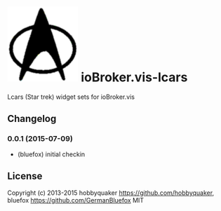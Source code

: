 ![Logo](admin/lcars.png)
ioBroker.vis-lcars
============

Lcars (Star trek) widget sets for ioBroker.vis

## Changelog

### 0.0.1 (2015-07-09)
- (bluefox) initial checkin

## License
 Copyright (c) 2013-2015 hobbyquaker https://github.com/hobbyquaker, bluefox https://github.com/GermanBluefox
 MIT